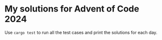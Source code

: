 # My solutions for Advent of Code 2024

Use `cargo test` to run all the test cases and print the solutions for each day.
